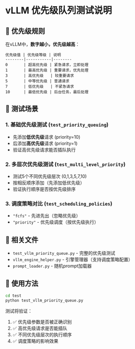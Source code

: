 # vLLM 优先级队列测试说明

## 🎯 优先级规则

在vLLM中，**数字越小，优先级越高**：

```
优先级值 | 优先级等级 | 说明
--------|-----------|--------
0       | 超高优先级 | 紧急请求，立即处理
1       | 最高优先级 | 重要请求，优先处理  
3       | 高优先级   | 较重要请求
5       | 中等优先级 | 普通请求
7       | 低优先级   | 不紧急请求
10      | 最低优先级 | 后台任务，最后处理
```

## 🧪 测试场景

### 1. 基础优先级测试 (`test_priority_queuing`)
- 先添加**低优先级**请求 (priority=10)
- 后添加**高优先级**请求 (priority=1) 
- 验证高优先级请求能否插队执行

### 2. 多层次优先级测试 (`test_multi_level_priority`)
- 测试5个不同优先级层次 (0,1,3,5,7,10)
- 按相反顺序添加（先添加低优先级）
- 验证执行顺序是否按优先级排序

### 3. 调度策略对比 (`test_scheduling_policies`)
- `"fcfs"` - 先进先出（忽略优先级）
- `"priority"` - 优先级调度（按优先级执行）

## 📁 相关文件

- `test_vllm_priority_queue.py` - 完整的优先级测试
- `vllm_engine_helper.py` - 引擎管理器（支持调度策略配置）
- `prompt_loader.py` - 随机prompt加载器

## 🔧 使用方法

```bash
cd test
python test_vllm_priority_queue.py
```

测试将验证：
1. ✅ 优先级参数是否被正确识别
2. ✅ 高优先级请求是否能插队
3. ✅ 不同优先级层次的执行顺序
4. ✅ 调度策略的影响效果 